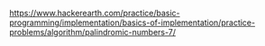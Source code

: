 https://www.hackerearth.com/practice/basic-programming/implementation/basics-of-implementation/practice-problems/algorithm/palindromic-numbers-7/
